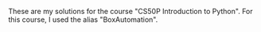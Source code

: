 These are my solutions for the course "CS50P Introduction to Python".
For this course, I used the alias "BoxAutomation".
